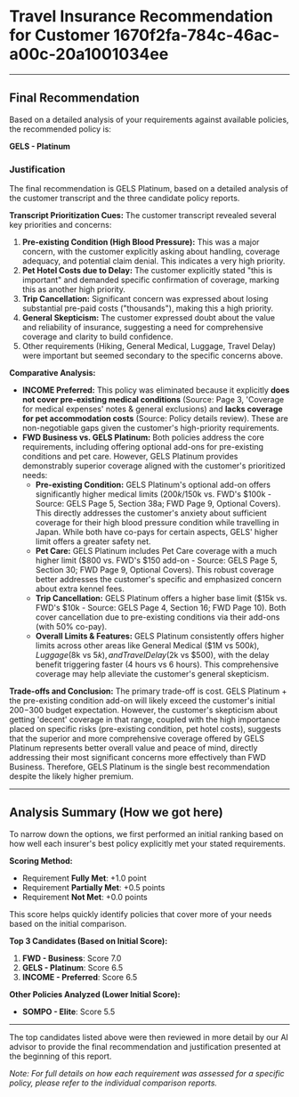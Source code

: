# Travel Insurance Recommendation for Customer 1670f2fa-784c-46ac-a00c-20a1001034ee

---

## Final Recommendation
Based on a detailed analysis of your requirements against available policies, the recommended policy is:

**GELS - Platinum**

### Justification
The final recommendation is GELS Platinum, based on a detailed analysis of the customer transcript and the three candidate policy reports.

**Transcript Prioritization Cues:** The customer transcript revealed several key priorities and concerns:
1.  **Pre-existing Condition (High Blood Pressure):** This was a major concern, with the customer explicitly asking about handling, coverage adequacy, and potential claim denial. This indicates a very high priority.
2.  **Pet Hotel Costs due to Delay:** The customer explicitly stated "this is important" and demanded specific confirmation of coverage, marking this as another high priority.
3.  **Trip Cancellation:** Significant concern was expressed about losing substantial pre-paid costs ("thousands"), making this a high priority.
4.  **General Skepticism:** The customer expressed doubt about the value and reliability of insurance, suggesting a need for comprehensive coverage and clarity to build confidence.
5.  Other requirements (Hiking, General Medical, Luggage, Travel Delay) were important but seemed secondary to the specific concerns above.

**Comparative Analysis:**
*   **INCOME Preferred:** This policy was eliminated because it explicitly **does not cover pre-existing medical conditions** (Source: Page 3, 'Coverage for medical expenses' notes & general exclusions) and **lacks coverage for pet accommodation costs** (Source: Policy details review). These are non-negotiable gaps given the customer's high-priority requirements.
*   **FWD Business vs. GELS Platinum:** Both policies address the core requirements, including offering optional add-ons for pre-existing conditions and pet care. However, GELS Platinum provides demonstrably superior coverage aligned with the customer's prioritized needs:
    *   **Pre-existing Condition:** GELS Platinum's optional add-on offers significantly higher medical limits ($200k/$150k vs. FWD's $100k - Source: GELS Page 5, Section 38a; FWD Page 9, Optional Covers). This directly addresses the customer's anxiety about sufficient coverage for their high blood pressure condition while travelling in Japan. While both have co-pays for certain aspects, GELS' higher limit offers a greater safety net.
    *   **Pet Care:** GELS Platinum includes Pet Care coverage with a much higher limit ($800 vs. FWD's $150 add-on - Source: GELS Page 5, Section 30; FWD Page 9, Optional Covers). This robust coverage better addresses the customer's specific and emphasized concern about extra kennel fees.
    *   **Trip Cancellation:** GELS Platinum offers a higher base limit ($15k vs. FWD's $10k - Source: GELS Page 4, Section 16; FWD Page 10). Both cover cancellation due to pre-existing conditions via their add-ons (with 50% co-pay).
    *   **Overall Limits & Features:** GELS Platinum consistently offers higher limits across other areas like General Medical ($1M vs $500k), Luggage ($8k vs $5k), and Travel Delay ($2k vs $500), with the delay benefit triggering faster (4 hours vs 6 hours). This comprehensive coverage may help alleviate the customer's general skepticism.

**Trade-offs and Conclusion:** The primary trade-off is cost. GELS Platinum + the pre-existing condition add-on will likely exceed the customer's initial $200-$300 budget expectation. However, the customer's skepticism about getting 'decent' coverage in that range, coupled with the high importance placed on specific risks (pre-existing condition, pet hotel costs), suggests that the superior and more comprehensive coverage offered by GELS Platinum represents better overall value and peace of mind, directly addressing their most significant concerns more effectively than FWD Business. Therefore, GELS Platinum is the single best recommendation despite the likely higher premium.

---

## Analysis Summary (How we got here)
To narrow down the options, we first performed an initial ranking based on how well each insurer's best policy explicitly met your stated requirements.

**Scoring Method:**
- Requirement **Fully Met**: +1.0 point
- Requirement **Partially Met**: +0.5 points
- Requirement **Not Met**: +0.0 points

This score helps quickly identify policies that cover more of your needs based on the initial comparison.

**Top 3 Candidates (Based on Initial Score):**
1. **FWD - Business**: Score 7.0
2. **GELS - Platinum**: Score 6.5
3. **INCOME - Preferred**: Score 6.5

**Other Policies Analyzed (Lower Initial Score):**
- **SOMPO - Elite**: Score 5.5

---

The top candidates listed above were then reviewed in more detail by our AI advisor to provide the final recommendation and justification presented at the beginning of this report.

*Note: For full details on how each requirement was assessed for a specific policy, please refer to the individual comparison reports.*